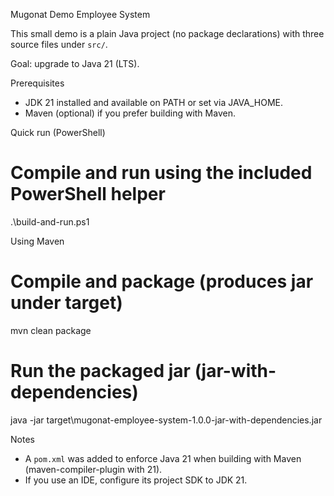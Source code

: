 Mugonat Demo Employee System

This small demo is a plain Java project (no package declarations) with three source files under `src/`.

Goal: upgrade to Java 21 (LTS).

Prerequisites
- JDK 21 installed and available on PATH or set via JAVA_HOME.
- Maven (optional) if you prefer building with Maven.

Quick run (PowerShell)

# Compile and run using the included PowerShell helper
.\build-and-run.ps1

Using Maven

# Compile and package (produces jar under target)
mvn clean package

# Run the packaged jar (jar-with-dependencies)
java -jar target\mugonat-employee-system-1.0.0-jar-with-dependencies.jar

Notes
- A `pom.xml` was added to enforce Java 21 when building with Maven (maven-compiler-plugin with <release>21).
- If you use an IDE, configure its project SDK to JDK 21.
